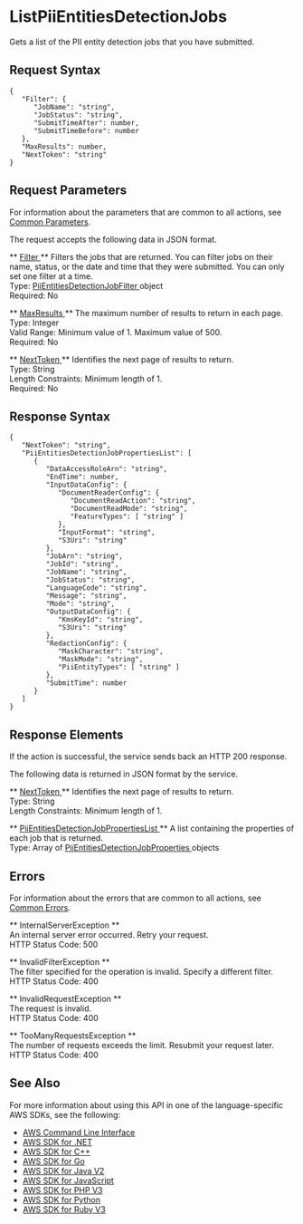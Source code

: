 # ListPiiEntitiesDetectionJobs<a name="API_ListPiiEntitiesDetectionJobs"></a>

Gets a list of the PII entity detection jobs that you have submitted\.

## Request Syntax<a name="API_ListPiiEntitiesDetectionJobs_RequestSyntax"></a>

```
{
   "Filter": { 
      "JobName": "string",
      "JobStatus": "string",
      "SubmitTimeAfter": number,
      "SubmitTimeBefore": number
   },
   "MaxResults": number,
   "NextToken": "string"
}
```

## Request Parameters<a name="API_ListPiiEntitiesDetectionJobs_RequestParameters"></a>

For information about the parameters that are common to all actions, see [Common Parameters](CommonParameters.md)\.

The request accepts the following data in JSON format\.

 ** [ Filter ](#API_ListPiiEntitiesDetectionJobs_RequestSyntax) **   <a name="comprehend-ListPiiEntitiesDetectionJobs-request-Filter"></a>
Filters the jobs that are returned\. You can filter jobs on their name, status, or the date and time that they were submitted\. You can only set one filter at a time\.  
Type: [ PiiEntitiesDetectionJobFilter ](API_PiiEntitiesDetectionJobFilter.md) object  
Required: No

 ** [ MaxResults ](#API_ListPiiEntitiesDetectionJobs_RequestSyntax) **   <a name="comprehend-ListPiiEntitiesDetectionJobs-request-MaxResults"></a>
The maximum number of results to return in each page\.  
Type: Integer  
Valid Range: Minimum value of 1\. Maximum value of 500\.  
Required: No

 ** [ NextToken ](#API_ListPiiEntitiesDetectionJobs_RequestSyntax) **   <a name="comprehend-ListPiiEntitiesDetectionJobs-request-NextToken"></a>
Identifies the next page of results to return\.  
Type: String  
Length Constraints: Minimum length of 1\.  
Required: No

## Response Syntax<a name="API_ListPiiEntitiesDetectionJobs_ResponseSyntax"></a>

```
{
   "NextToken": "string",
   "PiiEntitiesDetectionJobPropertiesList": [ 
      { 
         "DataAccessRoleArn": "string",
         "EndTime": number,
         "InputDataConfig": { 
            "DocumentReaderConfig": { 
               "DocumentReadAction": "string",
               "DocumentReadMode": "string",
               "FeatureTypes": [ "string" ]
            },
            "InputFormat": "string",
            "S3Uri": "string"
         },
         "JobArn": "string",
         "JobId": "string",
         "JobName": "string",
         "JobStatus": "string",
         "LanguageCode": "string",
         "Message": "string",
         "Mode": "string",
         "OutputDataConfig": { 
            "KmsKeyId": "string",
            "S3Uri": "string"
         },
         "RedactionConfig": { 
            "MaskCharacter": "string",
            "MaskMode": "string",
            "PiiEntityTypes": [ "string" ]
         },
         "SubmitTime": number
      }
   ]
}
```

## Response Elements<a name="API_ListPiiEntitiesDetectionJobs_ResponseElements"></a>

If the action is successful, the service sends back an HTTP 200 response\.

The following data is returned in JSON format by the service\.

 ** [ NextToken ](#API_ListPiiEntitiesDetectionJobs_ResponseSyntax) **   <a name="comprehend-ListPiiEntitiesDetectionJobs-response-NextToken"></a>
Identifies the next page of results to return\.  
Type: String  
Length Constraints: Minimum length of 1\.

 ** [ PiiEntitiesDetectionJobPropertiesList ](#API_ListPiiEntitiesDetectionJobs_ResponseSyntax) **   <a name="comprehend-ListPiiEntitiesDetectionJobs-response-PiiEntitiesDetectionJobPropertiesList"></a>
A list containing the properties of each job that is returned\.  
Type: Array of [ PiiEntitiesDetectionJobProperties ](API_PiiEntitiesDetectionJobProperties.md) objects

## Errors<a name="API_ListPiiEntitiesDetectionJobs_Errors"></a>

For information about the errors that are common to all actions, see [Common Errors](CommonErrors.md)\.

 ** InternalServerException **   
An internal server error occurred\. Retry your request\.  
HTTP Status Code: 500

 ** InvalidFilterException **   
The filter specified for the operation is invalid\. Specify a different filter\.  
HTTP Status Code: 400

 ** InvalidRequestException **   
The request is invalid\.  
HTTP Status Code: 400

 ** TooManyRequestsException **   
The number of requests exceeds the limit\. Resubmit your request later\.  
HTTP Status Code: 400

## See Also<a name="API_ListPiiEntitiesDetectionJobs_SeeAlso"></a>

For more information about using this API in one of the language\-specific AWS SDKs, see the following:
+  [ AWS Command Line Interface](https://docs.aws.amazon.com/goto/aws-cli/comprehend-2017-11-27/ListPiiEntitiesDetectionJobs) 
+  [ AWS SDK for \.NET](https://docs.aws.amazon.com/goto/DotNetSDKV3/comprehend-2017-11-27/ListPiiEntitiesDetectionJobs) 
+  [ AWS SDK for C\+\+](https://docs.aws.amazon.com/goto/SdkForCpp/comprehend-2017-11-27/ListPiiEntitiesDetectionJobs) 
+  [ AWS SDK for Go](https://docs.aws.amazon.com/goto/SdkForGoV1/comprehend-2017-11-27/ListPiiEntitiesDetectionJobs) 
+  [ AWS SDK for Java V2](https://docs.aws.amazon.com/goto/SdkForJavaV2/comprehend-2017-11-27/ListPiiEntitiesDetectionJobs) 
+  [ AWS SDK for JavaScript](https://docs.aws.amazon.com/goto/AWSJavaScriptSDK/comprehend-2017-11-27/ListPiiEntitiesDetectionJobs) 
+  [ AWS SDK for PHP V3](https://docs.aws.amazon.com/goto/SdkForPHPV3/comprehend-2017-11-27/ListPiiEntitiesDetectionJobs) 
+  [ AWS SDK for Python](https://docs.aws.amazon.com/goto/boto3/comprehend-2017-11-27/ListPiiEntitiesDetectionJobs) 
+  [ AWS SDK for Ruby V3](https://docs.aws.amazon.com/goto/SdkForRubyV3/comprehend-2017-11-27/ListPiiEntitiesDetectionJobs) 
